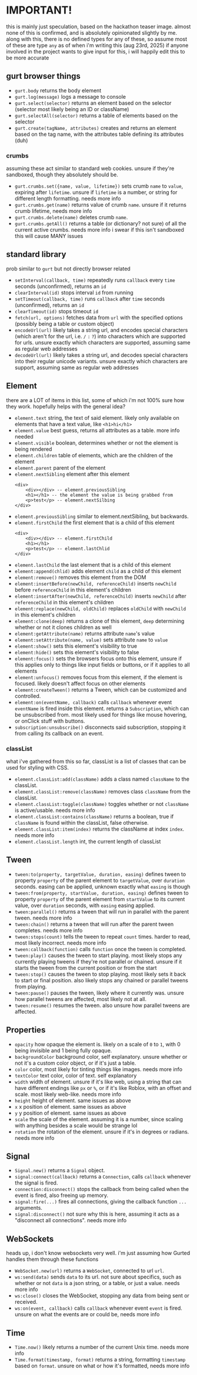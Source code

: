 # IMPORTANT!
this is mainly just speculation, based on the hackathon teaser image. almost none of this is confirmed, and is absolutely opinionated slightly by me. along with this, there is no defined types for any of these, so assume most of these are type `any` as of when i'm writing this (aug 23rd, 2025) if anyone involved in the project wants to give input for this, i will happily edit this to be more accurate

## gurt browser things
- `gurt.body`
    returns the body element
- `gurt.log(message)`
    logs a message to console
- `gurt.select(selector)`
    returns an element based on the selector (selector most likely being an ID or className)
- `gurt.selectAll(selector)`
    returns a table of elements based on the selector
- `gurt.create(tagName, attributes)`
    creates and returns an element based on the tag name, with the attributes table defining its attributes (duh)
### crumbs
assuming these act similar to standard web cookies. unsure if they're sandboxed, though they absolutely should be.
- `gurt.crumbs.set({name, value, lifetime})`
    sets crumb `name` to `value`, expiring after `lifetime`. unsure if `lifetime` is a number, or string for different length formatting. needs more info
- `gurt.crumbs.get(name)`
    returns value of crumb `name`. unsure if it returns crumb lifetime, needs more info
- `gurt.crumbs.delete(name)`
    deletes crumb `name`.
- `gurt.crumbs.getAll()`
    returns a table (or dictionary? not sure) of all the current active crumbs. needs more info
    i swear if this isn't sandboxed this will cause MANY issues

## standard library
prob similar to `gurt` but not directly browser related
- `setInterval(callback, time)`
    repeatedly runs `callback` every `time` seconds (unconfirmed), returns an `id`
- `clearInterval(id)`
    stops interval `id` from running
- `setTimeout(callback, time)`
    runs `callback` after `time` seconds (unconfirmed), returns an `id`
- `clearTimeout(id)`
    stops timeout `id`
- `fetch(url, options)`
    fetches data from `url` with the specified options (possibly being a table or custom object)
- `encodeUrl(url)`
    likely takes a string url, and encodes special characters (which aren't for the url, i.e. `/` `:` `?`) into characters which are supported for urls. unsure exactly which characters are supported, assuming same as regular web addresses
- `decodeUrl(url)`
    likely takes a string url, and decodes special characters into their regular unicode variants. unsure exactly which characters are support, assuming same as regular web addresses
    
## Element
there are a LOT of items in this list, some of which i'm not 100% sure how they work. hopefully helps with the general idea?
- `element.text`
    string, the text of said element. likely only available on elements that have a text value, like `<h1>hi</h1>`
- `element.value`
    best guess, returns all attributes as a table. more info needed
- `element.visible`
    boolean, determines whether or not the element is being rendered
- `element.children`
    table of elements, which are the children of the element
- `element.parent`
    parent of the element
- `element.nextSibling`
    element after this element
    ```
    <div>
        <div></div> -- element.previousSibling
        <h1></h1> -- the element the value is being grabbed from
        <p>test</p> -- element.nextSilbing
    </div>
    ```
- `element.previousSibling`
    similar to element.nextSibling, but backwards.
- `element.firstChild`
    the first element that is a child of this element
    ```
    <div>
        <div></div> -- element.firstChild
        <h1></h1>
        <p>test</p> -- element.lastChlid
    </div>
    ```
- `element.lastChild`
    the last element that is a child of this element
- `element:append(chlid)`
    adds element `child` as a child of this element
- `element:remove()`
    removes this element from the DOM
- `element:insertBefore(newChild, referenceChild)`
    inserts `newChild` before `referenceChild` in this element's children
- `element:insertAfter(newChild, referenceChild)`
    inserts `newChild` after `referenceChild` in this element's children
- `element:replace(newChild, oldChild)`
    replaces `oldChild` with `newChild` in this element's children
- `element:clone(deep)`
    returns a clone of this element, `deep` determining whether or not it clones children as well
- `element:getAttribute(name)`
    returns attribute `name`'s value
- `element:setAttribute(name, value)`
    sets attribute `name` to `value`
- `element:show()`
    sets this element's visibility to true
- `element:hide()`
    sets this element's visibility to false
- `element:focus()`
    sets the browsers focus onto this element, unsure if this applies only to things like input fields or buttons, or if it applies to all elements
- `element:unfocus()`
    removes focus from this element, if the element is focused. likely doesn't affect focus on other elements
- `element:createTween()`
    returns a Tween, which can be customized and controlled.
- `element:on(eventName, callback)`
    calls `callback` whenever event `eventName` is fired inside this element. returns a `Subscription`, which can be unsubscribed from.
    most likely used for things like mouse hovering, or onClick stuff with buttons.
- `subscription:unsubscribe()`
    disconnects said subscription, stopping it from calling its callback on an event.
### classList
what i've gathered from this so far, classList is a list of classes that can be used for styling with CSS.
- `element.classList:add(className)`
    adds a class named `className` to the classList.
- `element.classList:remove(className)`
    removes class `className` from the classList.
- `element.classList:toggle(className)`
    toggles whether or not `className` is active/usable. needs more info
- `element.classList:contains(className)`
    returns a boolean, true if `className` is found within the classList, false otherwise.
- `element.classList:item(index)`
    returns the className at index `index`. needs more info
- `element.classList.length`
    int, the current length of classList

## Tween
- `tween:to(property, targetValue, duration, easing)`
    defines tween to property `property` of the parent element to `targetValue`, over `duration` seconds. easing can be applied, unknown exactly what `easing` is though
- `tween:from(property, startValue, duration, easing)`
    defines tween to property `property` of the parent element from `startValue` to its current value, over `duration` seconds, with `easing` easing applied.
- `tween:parallel()`
    returns a tween that will run in parallel with the parent tween. needs more info
- `tween:chain()`
    returns a tween that will run after the parent tween completes. needs more info
- `tween:stops(count)`
    tells the tween to repeat `count` times. harder to read, most likely incorrect. needs more info
- `tween:callback(function)`
    calls `function` once the tween is completed.
- `tween:play()`
    causes the tween to start playing. most likely stops any currently playing tweens if they're not parallel or chained. unsure if it starts the tween from the current position or from the start
- `tween:stop()`
    causes the tween to stop playing. most likely sets it back to start or final position. also likely stops any chained or parallel tweens from playing.
- `tween:pause()`
    pauses the tween, likely where it currently was. unsure how parallel tweens are affected, most likely not at all.
- `tween:resume()`
    resumes the tween. also unsure how parallel tweens are affected.

## Properties
- `opacity`
    how opaque the element is. likely on a scale of `0` to `1`, with 0 being invisible and 1 being fully opaque.
- `backgroundColor`
    background color, self explanatory. unsure whether or not it's a custom color object, or if it's just a table.
- `color`
    color, most likely for tinting things like images. needs more info
- `textColor`
    text color, color of text. self explanatory
- `width`
    width of element. unsure if it's like web, using a string that can have different endings like `px` or `%`, or if it's like Roblox, with an offset and scale. most likely web-like. needs more info
- `height`
    height of element. same issues as above
- `x`
    x position of element. same issues as above
- `y`
    y position of element. same issues as above
- `scale`
    the scale of the element. assuming it is a number, since scaling with anything besides a scale would be strange lol
- `rotation`
    the rotation of the element. unsure if it's in degrees or radians. needs more info

## Signal
- `Signal.new()`
    returns a `Signal` object.
- `signal:connect(callback)`
    returns a `Connection`, calls `callback` whenever the signal is fired.
- `connection:disconnect()`
    stops the callback from being called when the event is fired, also freeing up memory.
- `signal:fire(...)`
    fires all connections, giving the callback function `...` arguments.
- `signal:disconnect()` 
    not sure why this is here, assuming it acts as a "disconnect all connections". needs more info

## WebSockets
heads up, i don't know websockets very well. i'm just assuming how Gurted handles them through these functions
- `WebSocket.new(url)`
    returns a `WebSocket`, connected to url `url`.
- `ws:send(data)`
    sends `data` to its url. not sure about specifics, such as whether or not `data` is a json string, or a table, or just a value. needs more info
- `ws:close()`
    closes the WebSocket, stopping any data from being sent or received.
- `ws:on(event, callback)`
    calls `callback` whenever event `event` is fired. unsure on what the events are or could be, needs more info

## Time
- `Time.now()`
    likely returns a number of the current Unix time. needs more info
- `Time.format(timestamp, format)`
    returns a string, formatting `timestamp` based on `format`. unsure on what or how it's formatted, needs more info
